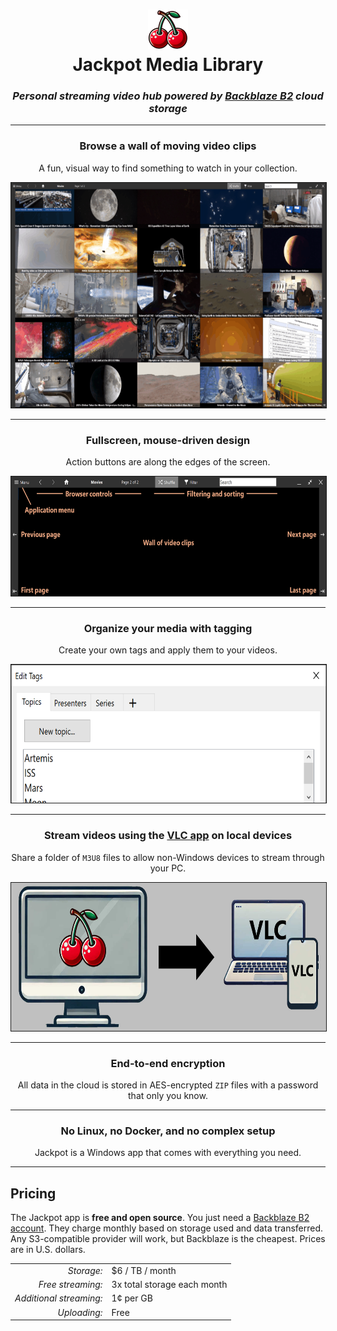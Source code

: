 <h1 align="center"><img src="../src/J.App/Resources/App.png" width=64 height=64><br>Jackpot Media Library</h1>

<h3 align="center"><i>Personal streaming video hub powered by <a href="https://www.backblaze.com/cloud-storage">Backblaze B2</a> cloud storage</i></h3>

<hr>

<h3 align="center">Browse a wall of moving video clips</h3>

<p align="center">A fun, visual way to find something to watch in your collection.</p>

<p align="center"><a href="img/main-screenshot.jpg"><img src="img/main-animation.gif" width=640 height=360 border=1></a></p>

<hr>

<h3 align="center">Fullscreen, mouse-driven design</h3>

<p align="center">Action buttons are along the edges of the screen.</p>

<p align="center"><img src="img/main-help.png" width=640 height=191 border=1></p>

<hr>

<h3 align="center">Organize your media with tagging</h3>

<p align="center">Create your own tags and apply them to your videos.</p>

<p align="center"><img src="img/edit-movies.png" width=640 height=221 border=1></p>

<hr>

<h3 align="center">Stream videos using the <a href="https://www.videolan.org/vlc/">VLC app</a> on local devices</h3>

<p align="center">Share a folder of <code>M3U8</code> files to allow non-Windows devices to stream through your PC.</p>

<p align="center"><img src="img/share.jpg" width=640 height=237 border=1></p>

<hr>

<h3 align="center">End-to-end encryption</h3>

<p align="center">All data in the cloud is stored in AES-encrypted <code>ZIP</code> files with a password that only you know. </p>

<hr>

<h3 align="center">No Linux, no Docker, and no complex setup</h3>

<p align="center">Jackpot is a Windows app that comes with everything you need.</p>

<hr>

## Pricing

The Jackpot app is **free and open source**.
You just need a [Backblaze B2 account](https://www.backblaze.com/sign-up/cloud-storage).
They charge monthly based on storage used and data transferred.
Any S3-compatible provider will work, but Backblaze is the cheapest.
Prices are in U.S. dollars.

<table>
<tr>
<td align="right"><i>Storage:</i></td>
<td>$6 / TB / month</td>
</tr>
<tr>
<td align="right"><i>Free streaming:</i></td>
<td>3x total storage each month</td>
</tr>
<tr>
<td align="right"><i>Additional streaming:</i></td>
<td>1¢ per GB</td>
</tr>
<tr>
<td align="right"><i>Uploading:</i></td>
<td>Free</td>
</tr>
</table>
